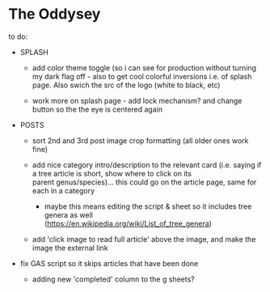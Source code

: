 # The Oddysey

to do:

  - SPLASH
    - add color theme toggle (so i can see for production without turning my dark flag off - also to get cool colorful inversions i.e. of splash page. Also swich the src of the logo (white to black, etc)

    - work more on splash page - add lock mechanism? and change button so the the eye is centered again  

  - POSTS
    - sort 2nd and 3rd post image crop formatting (all older ones work fine)
  
    - add nice category intro/description to the relevant card (i.e. saying if a tree article is short, show where to click on its     
    parent genus/species)... this could go on the article page, same for each in a  category
      
      -  maybe this means editing the script & sheet so it includes tree genera as well         
        (https://en.wikipedia.org/wiki/List_of_tree_genera)
  
    - add 'click image to read full article' above the image, and make the image the external link

  - fix GAS script so it skips articles that have been done
      - adding new 'completed' column to the g sheets?
